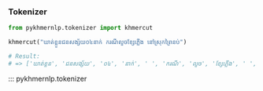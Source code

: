 ### Tokenizer

```python
from pykhmernlp.tokenizer import khmercut

khmercut("ឃាត់ខ្លួនជនសង្ស័យ០៤នាក់ ករណីលួចខ្សែភ្លើង នៅស្រុកព្រៃនប់")

# Result: 
# => ['ឃាត់ខ្លួន', 'ជនសង្ស័យ', '០៤', 'នាក់', ' ', 'ករណី', 'លួច', 'ខ្សែភ្លើង', ' ', 'នៅ', 'ស្រុក', 'ព្រៃនប់']

```

::: pykhmernlp.tokenizer